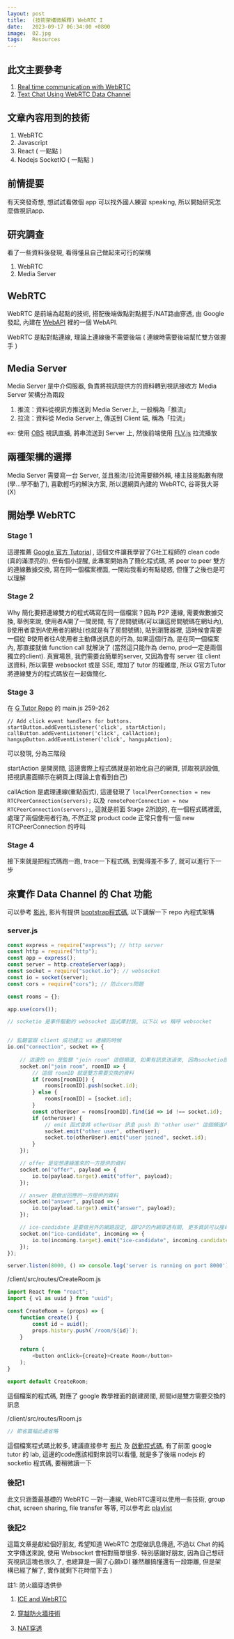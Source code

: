 ```yaml
---
layout: post
title:  (技術架構微解釋) WebRTC I
date:   2023-09-17 06:34:00 +0800
image:  02.jpg
tags:   Resources
---
```


## 此文主要參考
1. [Real time communication with WebRTC](https://codelabs.developers.google.com/codelabs/webrtc-web#0)
2. [Text Chat Using WebRTC Data Channel](https://www.youtube.com/watch?v=NBPDYco-alo&list=PLK0STOMCFms4nXm1bRUdjhPg0coxI2U6h&index=9)

## 文章內容用到的技術
1. WebRTC 
2. Javascript 
3. React ( 一點點 )
4. Nodejs SocketIO ( 一點點 )

## 前情提要
有天突發奇想, 想試試看做個 app 可以找外國人練習 speaking, 所以開始研究怎麼做視訊app. 

## 研究調查
看了一些資料後發現, 看得懂且自己做起來可行的架構
1. WebRTC
2. Media Server

## WebRTC
WebRTC 是前端為起點的技術, 搭配後端做點對點握手/NAT路由穿透, 由 Google 發起, 內建在 [WebAPI](https://developer.mozilla.org/en-US/docs/Web/API/RTCPeerConnection) 裡的一個 WebAPI.

WebRTC 是點對點連線, 理論上連線後不需要後端 ( 連線時需要後端幫忙雙方做握手 )

## Media Server
Media Server 是中介伺服器, 負責將視訊提供方的資料轉到視訊接收方
Media Server 架構分為兩段
1. 推流：資料從視訊方推送到 Media Server上, 一般稱為「推流」
2. 拉流：資料從 Media Server上, 傳送到 Client 端, 稱為「拉流」

ex: 使用 [OBS](https://github.com/obsproject/obs-studio) 視訊直播, 將串流送到 Server 上, 然後前端使用 [FLV.js](https://github.com/bilibili/flv.js) 拉流播放

## 兩種架構的選擇
Media Server 需要寫一台 Server, 並且推流/拉流需要額外賴, 樓主技能點數有限(學...學不動了), 喜歡輕巧的解決方案, 所以選網頁內建的 WebRTC, 谷哥我大哥(X)

## 開始學 WebRTC
### Stage 1
這邊推薦 [ Google 官方 Tutorial](https://codelabs.developers.google.com/codelabs/webrtc-web#0) , 這個文件讓我學習了G社工程師的 clean code (真的滿漂亮的), 但有個小提醒, 此專案開始為了簡化程式碼, 將 peer to peer 雙方的連線數據交換, 寫在同一個檔案裡面, 一開始我看的有點疑惑, 但懂了之後也是可以理解

### Stage 2
Why 簡化要把連線雙方的程式碼寫在同一個檔案？因為 P2P 連線, 需要做數據交換, 舉例來說, 使用者A開了一間房間, 有了房間號碼(可以讓這房間號碼在網址內), B使用者拿到A使用者的網址(也就是有了房間號碼), 貼到瀏覽器裡, 這時候會需要一個從 B使用者往A使用者主動傳送訊息的行為, 如果這個行為, 是在同一個檔案內, 那直接就做 function call 就解決了 (當然這只能作為 demo, prod一定是兩個獨立的client). 真實場景, 我們需要台簡單的server, 又因為會有 server 往 client 送資料, 所以需要 websocket 或是 SSE, 增加了 tutor 的複雜度, 所以 G官方Tutor將連線雙方的程式碼放在一起做簡化. 

### Stage 3
在 [G Tutor Repo](https://github.com/googlecodelabs/webrtc-web) 的 main.js 259-262
```
// Add click event handlers for buttons.
startButton.addEventListener('click', startAction);
callButton.addEventListener('click', callAction);
hangupButton.addEventListener('click', hangupAction);
```
可以發現, 分為三階段 

startAction 是開房間, 這邊實際上程式碼就是初始化自己的網頁, 抓取視訊設備, 把視訊畫面顯示在網頁上(理論上會看到自己)

callAction 是處理連線(重點函式), 這邊發現了 `localPeerConnection = new RTCPeerConnection(servers);` 以及 `remotePeerConnection = new RTCPeerConnection(servers);`, 這就是前面 Stage 2所說的, 在一個程式碼裡面, 處理了兩個使用者行為, 不然正常 product code 正常只會有一個 new RTCPeerConnection 的呼叫

### Stage 4
接下來就是把程式碼跑一跑, trace一下程式碼, 到覺得差不多了, 就可以進行下一步

## 來實作 Data Channel 的 Chat 功能
可以參考 [影片](https://www.youtube.com/watch?v=NBPDYco-alo&list=PLK0STOMCFms4nXm1bRUdjhPg0coxI2U6h&index=9), 影片有提供 [bootstrap程式碼](https://github.com/coding-with-chaim/data-channel-starter-files), 以下講解一下 repo 內程式架構

### server.js
```js
const express = require("express"); // http server
const http = require("http");
const app = express();
const server = http.createServer(app);
const socket = require("socket.io"); // websocket
const io = socket(server);
const cors = require("cors"); // 防止cors問題

const rooms = {};

app.use(cors());

// socketio 是事件驅動的 websocket 函式庫封裝, 以下以 ws 稱呼 websocket


// 監聽當跟 client 成功建立 ws 連線的時候
io.on("connection", socket => {
    
    // 這邊的 on 是監聽 "join room" 這個頻道, 如果有訊息送過來, 因為socketio設計主要為chat app, 所以可以很方便監聽頻道
    socket.on("join room", roomID => {
        // 這個 roomID 就是雙方需要交換的資料
        if (rooms[roomID]) {
            rooms[roomID].push(socket.id);
        } else {
            rooms[roomID] = [socket.id];
        }
        const otherUser = rooms[roomID].find(id => id !== socket.id);
        if (otherUser) {
            // emit 函式會將 otherUser 訊息 push 到 "other user" 這個頻道內, 做連線設定
            socket.emit("other user", otherUser);
            socket.to(otherUser).emit("user joined", socket.id);
        }
    });

    // offer 是從想連線進來的一方提供的資料
    socket.on("offer", payload => {
        io.to(payload.target).emit("offer", payload);
    });

    // answer 是做出回應的一方提供的資料
    socket.on("answer", payload => {
        io.to(payload.target).emit("answer", payload);
    });

    // ice-candidate 是要做另外的網路設定, 跟P2P的內網穿透有關, 更多資訊可以搜尋 WebRTC ICE NATS Traversal (註1)
    socket.on("ice-candidate", incoming => {
        io.to(incoming.target).emit("ice-candidate", incoming.candidate);
    });
});

server.listen(8000, () => console.log('server is running on port 8000'));
```

/client/src/routes/CreateRoom.js
```js
import React from "react";
import { v1 as uuid } from "uuid";

const CreateRoom = (props) => {
    function create() {
        const id = uuid();
        props.history.push(`/room/${id}`);
    }

    return (
        <button onClick={create}>Create Room</button>
    );
}

export default CreateRoom;
```

這個檔案的程式碼, 對應了 google 教學裡面的創建房間, 房間id是雙方需要交換的訊息

/client/src/routes/Room.js
```js
// 節省篇幅此處省略
```
這個檔案程式碼比較多, 建議直接參考 [影片](https://www.youtube.com/watch?v=NBPDYco-alo&list=PLK0STOMCFms4nXm1bRUdjhPg0coxI2U6h&index=9) 及 [啟動程式碼](https://github.com/coding-with-chaim/data-channel-starter-files), 有了前面 google tutor 的 lab, 這邊的code應該相對來說可以看懂, 就是多了後端 nodejs 的 socketio 程式碼, 要稍微讀一下



### 後記1
此文只涵蓋最基礎的 WebRTC 一對一連線, WebRTC還可以使用一些技術, group chat, screen sharing, file transfer 等等, 可以參考此 [playlist](https://www.youtube.com/watch?v=JhyY8LdAQHU&list=PLK0STOMCFms4nXm1bRUdjhPg0coxI2U6h&index=3)

### 後記2
這篇文章是獻給個好朋友, 希望知道 WebRTC 怎麼做訊息傳遞, 不過以 Chat 的純文字傳送來說, 使用 Websocket 會相對簡單很多. 特別感謝好朋友, 因為自己想研究視訊這塊也很久了, 也總算是一圓了心願xD( 雖然離搞懂還有一段距離, 但是架構已經了解了, 實作就剩下花時間下去 )


註1: 防火牆穿透供參 
1. [ICE and WebRTC](https://temasys.io/guides/developers/webrtc-ice-sorcery/) 

2. [穿越防火牆技術](http://www.cs.nccu.edu.tw/~lien/Writing/NGN/firewall.htm) 

3. [NAT穿透](https://zh.wikipedia.org/zh-tw/NAT%E7%A9%BF%E9%80%8F)
